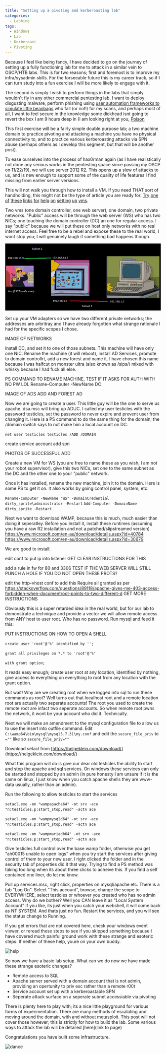 ```yaml
---
title: "Setting up a pivoting and kerberoasting lab"
categories:
  - Labbing
tags:
  - Windows
  - Lab
  - Kerberoast
  - Pivoting
---
```


Because I feel like being fancy, I have decided to go on the journey of setting up a fully functioning lab for me to attack in a similar vein to OSCP/HTB labs. This is for two reasons; first and foremost is to improve my infra/sysadmin skills. For the forseeable future this is my career track, so if I can turn study into a fun exercise I will be more likely to engage with it. 

The second is simply I wish to perform things in the labs that simply wouldn't fly in any other commercial pentesting lab. I want to deploy disgusting malware, perform phishing using [user automation frameworks to simulate little beanbags](https://github.com/lorentzenman/sheepl) who fall (or not!) for my scans, and perhaps most of all, I want to feel secure in the knowledge some dickhead isnt going to revert the box I am 9 hours deep in (I am looking right at you, [Poison](https://0xdf.gitlab.io/2018/09/08/htb-poison.html)

This first exercise will be a fairly simple double purpose lab; a two machine domain to practice pivoting and attacking a machine you have no physical connectivity to, and to practice various kerberoasting attacks via SPN abuse (perhaps others as I develop this segment, but that will be another post).

To ease ourselves into the process of hax0rman again (as I have realistically not done any serious works in the pentesting space since passing my OSCP on 11/22/19), we will use server 2012 R2. This opens up a slew of attacks to us, and is new enough to support some of the quality of life features I find missing from earlier server versions.

This will not walk you through how to install a VM. If you need THAT sort of handholding, this might not be the type of article you are ready for. [Try](https://www.freecodecamp.org/news/what-is-a-virtual-machine-and-how-to-setup-a-vm-on-windows-linux-and-mac/) [one](https://www.howtogeek.com/196060/beginner-geek-how-to-create-and-use-virtual-machines/) [of](https://lifehacker.com/how-to-set-up-a-virtual-machine-for-free-1828969527) [these](https://docs.microsoft.com/en-us/virtualization/hyper-v-on-windows/quick-start/quick-create-virtual-machine) [links](https://kb.vmware.com/s/article/1018415) [for](https://www.virtualbox.org/manual/ch01.html) [help](https://www.dnsstuff.com/how-to-set-up-and-configure-virtual-machine-server) [on](https://www.lifewire.com/how-to-create-virtual-machine-windows-10-4770680) [setting](https://www.zdnet.com/article/windows-10-tip-quickly-create-a-virtual-machine-to-test-new-features/) [up](https://www.groovypost.com/howto/create-virtual-machine-windows-10-hyper-v/) [vms](https://blog.storagecraft.com/the-dead-simple-guide-to-installing-a-linux-virtual-machine-on-windows/).

Two vms (one domain controller, one web server), one domain, two private networks. "Public" access will be through the web server (WS) who has two NICs; one touching the domain controller (DC) an one for regular access. I say "public" because we will put these on host only networks with no real internet access. Feel free to be a rebel and expose these to the real world, I wont stop you; I will genuinely laugh if something bad happens though. 

![network_diagram](/assets/images/pivotinglab/network_diag.png)

Set up your VM adapters so we have two different private networks; the addresses are arbritray and I have already forgotten what strange rationale I had for the specific scopes I chose.

IMAGE OF NETWORKS


Install DC, and set it to one of those subnets. This machine will have only one NIC. Rename the machine (it will reboot), install AD Services, promote to domain controllrt, add a new forest and name it. I have chosen this name because I was halfcut on monster ultra (also known as /sips/) mixed with whisky because I had fuck all else.


PS COMMAND TO RENAME MACHINE, TEST IF IT ASKS FOR AUTH WITH NO PW LOL
Rename-Computer -NewName DC

IMAGE OF ADS ADD AND FOREST AD


Now we are going to create a user. This little guy will be the one to serve us apache. dsa.msc will bring up ADUC. I called my user testicles with the password testicles, set the password to never expire and prevent user from changing it. Here is a PS command to do the same thing for the domain; the /domain switch says to not make him a local account on DC.

````net user testicles testicles /ADD /DOMAIN````

create service account
add spn

PHOTOS OF SUCCESSFUL ADD


Create a new VM for WS (you are free to name these as you wish, I am not your robot supervisor), give this two NICs, set one to the same subnet as the DC and the other one to your "public" network. 

Once it has installed, rename the new machine, join it to the domain. Here is some PS to get it on. It also works by going control panel, system, etc. 

````Rename-Computer -NewName "WS" -DomainCredential dirty_sprite\administrator -Restart````
````Add-Computer -DomainName dirty_sprite -Restart````

Next we want to download WAMP, because this is much, much easier than doing it seperatley. Before you install it, install these runtimes (assuming you have a raw R2 installation and not a patched/slipstreamed version)
https://www.microsoft.com/en-au/download/details.aspx?id=40784
https://www.microsoft.com/en-au/download/details.aspx?id=30679

We are good to install.

edit conf to put ip into listener
GET CLEAR INSTRUCTIONS FOR THIS

add a rule in fw for 80 and 3306
TEST IF THE WEB SERVER WILL STILL PUNCH A HOLE IF YOU DO NOT OPEN THESE PROTS?

edit the http-vhost conf to add this
Require all granted
as per https://stackoverflow.com/questions/89118/apache-gives-me-403-access-forbidden-when-documentroot-points-to-two-different-d
GET MORE INSTRUCTIONS


Obviously this is a super retarded idea in the real world, but for our lab to demonstrate a technique and provide a vector we will allow remote access from ANY host to user root. Who has no password. Run mysql and feed it this:

PUT INSTRUCTIONS ON HOW TO OPEN A SHELL

````create user 'root'@'%' identified by '';````

````grant all privileges on *.* to 'root'@'%'````

````with grant option;````

It reads easy enough; create user root at any location, identified by nothing, give access to everything on everything to root from any location with the grant option.

But wait! Why are we creating root when we logged into sql to run these commands as root? Well turns out that localhost root and a remote location root are actually two seperate accounts! The root you used to create the remote root are infact two seperate accounts. So when remote root pwns the network, it wont be your account who did it. Technically. 

Next we will make an amendment to the mysql configuration file to allow us to use the insert into outfile command. Edit ````C:\wamp64\bin\mysql\mysql5.7.31\my.conf```` and edit the ````secure_file_priv```` to ````=""```` like so
````secure_file_priv=""````

Download setacl from [https://helgeklein.com/download/](https://helgeklein.com/download/)

What this program will do is give our dear old testicles the ability to start and stop the apache and sql services. On windows these services can only be started and stopped by an admin (in pure honesty I am unsure if it is the same on linux, I just know when you catch apache shells they are www-data usually, rather than an admin).

Run the following to allow testicles to start the services

````setacl.exe -on "wampapache64" -ot srv -ace "n:testicles;p:start_stop,read" -actn ace````

````setacl.exe -on "wampmysqld64" -ot srv -ace "n:testicles;p:start_stop,read" -actn ace````

````setacl.exe -on "wampmariadb64" -ot srv -ace "n:testicles;p:start_stop,read" -actn ace````

Give testicles full control over the base wamp folder, otherwise you get "ah00015 unable to open logs" when you try start the services after giving control of them to your new user. I right clicked the folder and in the security tab of properties did it that way. Trying to find a PS method was taking too long when its about three clicks to acheive this. If you find a self contained one liner, do let me know.

Pull up services.msc, right click, properties on mysql/apache etc. There is a tab "Log On". Select "This account", browse, change the scope to EVERYWHERE, select testicles or whoever you created who has no admin access. Why do we bother? Well you CAN leave it as "Local System Account" if you like, its just when you catch your webshell, it will come back as NT SYSTEM. And thats just no fun. Restart the services, and you will see the status change to Running. 

If you get errors that are not covered here, check your windows event viewer, or reread these steps to see if you skipped something because I have covered much painful ground work with these strange and esoteric steps. If neither of these help, youre on your own buddy.

![help](/assets/images/pivotinglab/418F526D-1944-4FF0-AE82-8EDC67238465.gif)

So now we have a basic lab setup. What can we do now we have made these strange esoteric changes? 
- Remote access to SQL
- Apache server served with a domain account that is not admin, providing an opertunity to priv esc rather than a remote r00t
- Service account set up with a kerberoastable SPN
- Seperate attack surface on a seperate subnet accessiable via pivoting

There is plenty here to play with; its  a nice little playground for various forms of experimentation. There are many methods of escalating and moving around the domain, with and without metasploit. This post will not cover those however; this is strictly for how to build the lab. Some various ways to attack the lab will be detailed [here](link to page)

Congratulations you have built some infrastructure.

![dance](/assets/images/pivotinglab/5A6BCEDA-C9C3-4744-B875-7405FC416319.gif)

